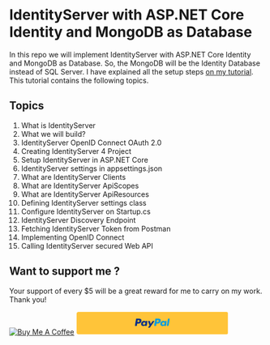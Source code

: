 # IdentityServer with ASP.NET Core Identity and MongoDB as Database
In this repo we will implement IdentityServer with ASP.NET Core Identity and MongoDB as Database. So, the MongoDB will be the Identity Database instead of SQL Server. I have explained all the setup steps <a href="https://www.yogihosting.com/identityserver-aspnet-core-identity-mongodb-database/" target="_blank">on my tutorial</a>. This tutorial contains the following topics.

## Topics
1. What is IdentityServer
2. What we will build?
3. IdentityServer OpenID Connect OAuth 2.0
4. Creating IdentityServer 4 Project
5. Setup IdentityServer in ASP.NET Core
6. IdentityServer settings in appsettings.json
7. What are IdentityServer Clients
8. What are IdentityServer ApiScopes
9. What are IdentityServer ApiResources
10. Defining IdentityServer settings class
11. Configure IdentityServer on Startup.cs
12. IdentityServer Discovery Endpoint
13. Fetching IdentityServer Token from Postman
14. Implementing OpenID Connect
15. Calling IdentityServer secured Web API

## Want to support me ?

Your support of every $5 will be a great reward for me to carry on my work. Thank you!

<a href="https://www.buymeacoffee.com/YogYogi" target="_blank"><img src="https://cdn.buymeacoffee.com/buttons/v2/default-yellow.png" alt="Buy Me A Coffee" width="200"  style="height: 60px !important;width: 200px !important;" ></a>
<a href="https://www.paypal.com/paypalme/yogihosting" target="_blank"><img src="https://raw.githubusercontent.com/yogyogi/yogyogi/main/paypal.png" alt="Paypal Me" width="300"></a>

